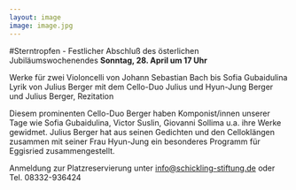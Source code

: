 ```yaml
---
layout: image
image: image.jpg
---
```


\#Sterntropfen - Festlicher Abschluß des österlichen Jubiläumswochenendes
**Sonntag, 28. April um 17 Uhr** 

Werke für zwei Violoncelli von Johann Sebastian Bach bis Sofia Gubaidulina
Lyrik von Julius Berger 
mit dem Cello-Duo Julius und Hyun-Jung Berger
und Julius Berger, Rezitation

Diesem prominenten Cello-Duo Berger haben Komponist/innen unserer Tage wie Sofia Gubaidulina, Victor Suslin, Giovanni Sollima u.a. ihre Werke gewidmet. Julius Berger hat aus seinen Gedichten und den Celloklängen zusammen mit seiner Frau Hyun-Jung ein besonderes Programm für Eggisried zusammengestellt. 

Anmeldung zur Platzreservierung
unter info@schickling-stiftung.de
oder Tel. 08332-936424
